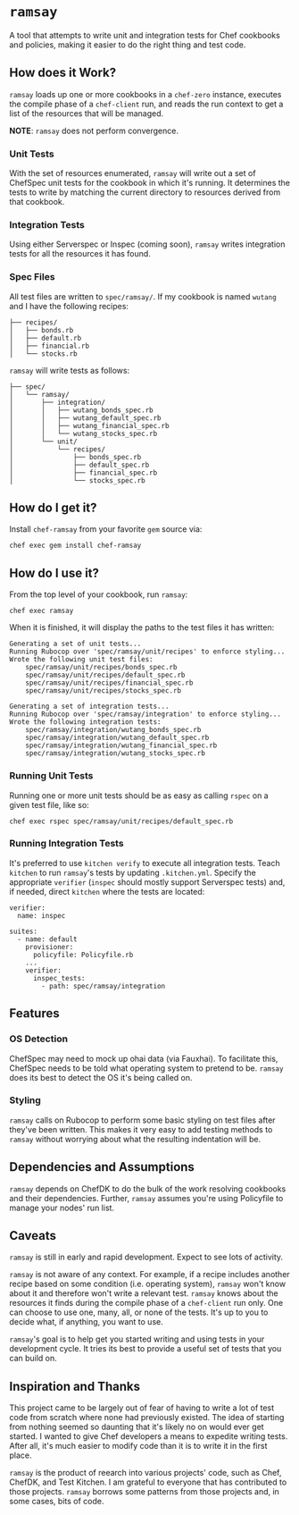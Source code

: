 # `ramsay`

A tool that attempts to write unit and integration tests for Chef cookbooks and
policies, making it easier to do the right thing and test code.

## How does it Work?

`ramsay` loads up one or more cookbooks in a `chef-zero` instance, executes the
compile phase of a `chef-client` run, and reads the run context to get a list
of the resources that will be managed.

**NOTE**: `ramsay` does not perform convergence.

### Unit Tests

With the set of resources enumerated, `ramsay` will write out a set of ChefSpec
unit tests for the cookbook in which it's running. It determines the tests to
write by matching the current directory to resources derived from that cookbook.

### Integration Tests

Using either Serverspec or Inspec (coming soon), `ramsay` writes integration
tests for all the resources it has found.

### Spec Files

All test files are written to `spec/ramsay/`. If my cookbook is named `wutang`
and I have the following recipes:

```
├── recipes/
│   ├── bonds.rb
│   ├── default.rb
│   ├── financial.rb
│   └── stocks.rb
```

`ramsay` will write tests as follows:

```
├── spec/
│   └── ramsay/
│       ├── integration/
│       │   ├── wutang_bonds_spec.rb
│       │   ├── wutang_default_spec.rb
│       │   ├── wutang_financial_spec.rb
│       │   └── wutang_stocks_spec.rb
│       └── unit/
│           └── recipes/
│               ├── bonds_spec.rb
│               ├── default_spec.rb
│               ├── financial_spec.rb
│               └── stocks_spec.rb
```

## How do I get it?

Install `chef-ramsay` from your favorite `gem` source via:

`chef exec gem install chef-ramsay`

## How do I use it?

From the top level of your cookbook, run `ramsay`:

`chef exec ramsay`

When it is finished, it will display the paths to the test files it has
written:

```
Generating a set of unit tests...
Running Rubocop over 'spec/ramsay/unit/recipes' to enforce styling...
Wrote the following unit test files:
    spec/ramsay/unit/recipes/bonds_spec.rb
    spec/ramsay/unit/recipes/default_spec.rb
    spec/ramsay/unit/recipes/financial_spec.rb
    spec/ramsay/unit/recipes/stocks_spec.rb

Generating a set of integration tests...
Running Rubocop over 'spec/ramsay/integration' to enforce styling...
Wrote the following integration tests:
    spec/ramsay/integration/wutang_bonds_spec.rb
    spec/ramsay/integration/wutang_default_spec.rb
    spec/ramsay/integration/wutang_financial_spec.rb
    spec/ramsay/integration/wutang_stocks_spec.rb
```

### Running Unit Tests

Running one or more unit tests should be as easy as calling `rspec` on a given
test file, like so:

`chef exec rspec spec/ramsay/unit/recipes/default_spec.rb`

### Running Integration Tests

It's preferred to use `kitchen verify` to execute all integration tests.
Teach `kitchen` to run `ramsay`'s tests by updating `.kitchen.yml`. Specify
the appropriate `verifier` (`inspec` should mostly support Serverspec tests)
and, if needed, direct `kitchen` where the tests are located:

```
verifier:
  name: inspec

suites:
  - name: default
    provisioner:
      policyfile: Policyfile.rb
    ...
    verifier:
      inspec_tests:
        - path: spec/ramsay/integration
```

## Features

### OS Detection

ChefSpec may need to mock up ohai data (via Fauxhai). To facilitate this,
ChefSpec needs to be told what operating system to pretend to be. `ramsay`
does its best to detect the OS it's being called on.

### Styling

`ramsay` calls on Rubocop to perform some basic styling on test files after
they've been written. This makes it very easy to add testing methods to `ramsay`
without worrying about what the resulting indentation will be.

## Dependencies and Assumptions

`ramsay` depends on ChefDK to do the bulk of the work resolving cookbooks and
their dependencies. Further, `ramsay` assumes you're using Policyfile to manage
your nodes' run list.

## Caveats

`ramsay` is still in early and rapid development. Expect to see lots of activity.

`ramsay` is not aware of any context. For example, if a recipe includes another
recipe based on some condition (i.e. operating system), `ramsay` won't know about
it and therefore won't write a relevant test. `ramsay` knows about the resources
it finds during the compile phase of a `chef-client` run only. One can choose
to use one, many, all, or none of the tests. It's up to you to decide what, if
anything, you want to use.

`ramsay`'s goal is to help get you started writing and using tests in your
development cycle. It tries its best to provide a useful set of tests that you
can build on.

## Inspiration and Thanks

This project came to be largely out of fear of having to write a lot of test
code from scratch where none had previously existed. The idea of starting from
nothing seemed so daunting that it's likely no on would ever get started. I
wanted to give Chef developers a means to expedite writing tests. After all,
it's much easier to modify code than it is to write it in the first place.

`ramsay` is the product of reearch into various projects' code, such as
Chef, ChefDK, and Test Kitchen. I am grateful to everyone that has contributed
to those projects. `ramsay` borrows some patterns from those projects and, in
some cases, bits of code.
